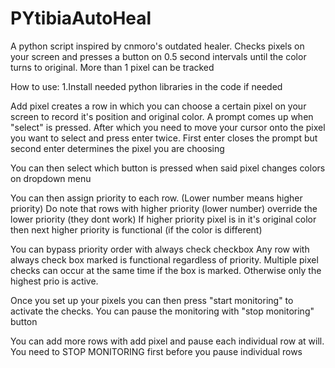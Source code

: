 # PYtibiaAutoHeal
A python script inspired by cnmoro's outdated healer. Checks pixels on your screen and presses a button on 0.5 second intervals until the color turns to original. More than 1 pixel can be tracked


How to use:
1.Install needed python libraries in the code if needed

Add pixel creates a row in which you can choose a certain pixel on your screen to record it's position and original color.
  A prompt comes up when "select" is pressed. After which you need to move your cursor onto the pixel you want to select and press enter twice.
  First enter closes the prompt but second enter determines the pixel you are choosing

You can then select which button is pressed when said pixel changes colors on dropdown menu

You can then assign priority to each row. (Lower number means higher priority)
  Do note that rows with higher priority (lower number) override the lower priority (they dont work)
  If higher priority pixel is in it's original color then next higher priority is functional (if the color is different)

You can bypass priority order with always check checkbox
  Any row with always check box marked is functional regardless of priority.
  Multiple pixel checks can occur at the same time if the box is marked. Otherwise only the highest prio is active.

Once you set up your pixels you can then press "start monitoring" to activate the checks.
You can pause the monitoring with "stop monitoring" button

You can add more rows with add pixel and pause each individual row at will.
  You need to STOP MONITORING first before you pause individual rows
